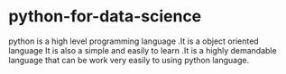 # python-for-data-science
python is a high level programming language .It is a object oriented language It is also a simple and easily to learn .It is a highly demandable language that can be work very easily to using python language.
